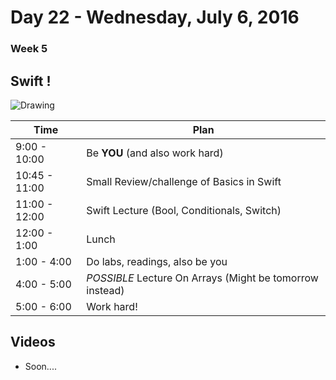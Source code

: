 # Day 22  - Wednesday, July 6, 2016 

### Week 5

## Swift !
![Drawing](https://media.giphy.com/media/lF1XZv45kIwMw/giphy.gif)


Time       | Plan     |
----------------|-------
9:00 - 10:00  | Be **YOU** (and also work hard)
10:45 - 11:00 | Small Review/challenge of Basics in Swift
11:00 - 12:00 | Swift Lecture (Bool, Conditionals, Switch)
12:00 - 1:00    | Lunch
1:00 - 4:00    | Do labs, readings, also be you
4:00 - 5:00   | _POSSIBLE_ Lecture On Arrays (Might be tomorrow instead)
5:00 - 6:00    | Work hard!



## Videos

* Soon....